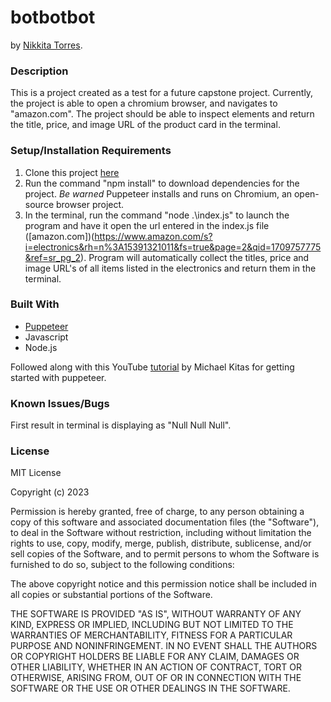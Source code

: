 # botbotbot
by [Nikkita Torres](nikkitatorres@yahoo.com).

### Description
This is a project created as a test for a future capstone project. Currently, the project is able to open a chromium browser, and navigates to "amazon.com". The project should be able to inspect elements and return the title, price, and image URL of the product card in the terminal.

### Setup/Installation Requirements

1. Clone this project [here](https://github.com/NikkitaTorres/botbotbot.git)
2. Run the command "npm install" to download dependencies for the project. *Be warned* Puppeteer installs and runs on Chromium, an open-source browser project.
3. In the terminal, run the command "node .\index.js" to launch the program and have it open the url entered in the index.js file ([amazon.com])(https://www.amazon.com/s?i=electronics&rh=n%3A15391321011&fs=true&page=2&qid=1709757775&ref=sr_pg_2). Program will automatically collect the titles, price and image URL's of all items listed in the electronics and return them in the terminal.

### Built With

* [Puppeteer](https://pptr.dev/)
* Javascript
* Node.js

Followed along with this YouTube [tutorial](https://www.youtube.com/watch?v=URGkzNC-Nwo&list=PLuJJZ-W1NwdqgvE0D-1SMS7EpWIC5cKqu) by Michael Kitas for getting started with puppeteer.

### Known Issues/Bugs

First result in terminal is displaying as "Null Null Null".
### License

MIT License

Copyright (c) 2023

Permission is hereby granted, free of charge, to any person obtaining a copy of this software and associated documentation files (the "Software"), to deal in the Software without restriction, including without limitation the rights to use, copy, modify, merge, publish, distribute, sublicense, and/or sell copies of the Software, and to permit persons to whom the Software is furnished to do so, subject to the following conditions:

The above copyright notice and this permission notice shall be included in all copies or substantial portions of the Software.

THE SOFTWARE IS PROVIDED "AS IS", WITHOUT WARRANTY OF ANY KIND, EXPRESS OR IMPLIED, INCLUDING BUT NOT LIMITED TO THE WARRANTIES OF MERCHANTABILITY, FITNESS FOR A PARTICULAR PURPOSE AND NONINFRINGEMENT. IN NO EVENT SHALL THE AUTHORS OR COPYRIGHT HOLDERS BE LIABLE FOR ANY CLAIM, DAMAGES OR OTHER LIABILITY, WHETHER IN AN ACTION OF CONTRACT, TORT OR OTHERWISE, ARISING FROM, OUT OF OR IN CONNECTION WITH THE SOFTWARE OR THE USE OR OTHER DEALINGS IN THE SOFTWARE.